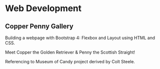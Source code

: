 # Web Development

## Copper Penny Gallery

Building a webpage with Bootstrap 4: Flexbox and Layout using HTML and CSS. 

Meet Copper the Golden Retriever & Penny the Scottish Straight!

Referencing to Museum of Candy project derived by Colt Steele.
